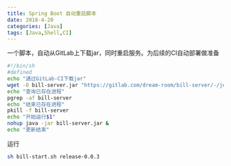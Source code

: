 ```yaml
---
title: Spring Boot 自动重启脚本
date: 2018-4-20
categories: [Java]
tags: [Java,Shell,CI]
---
```

一个脚本，自动从GitLab上下载jar，同时重启服务。为后续的CI自动部署做准备
```sh
#!/bin/sh
#defined
echo "通过GitLab-CI下载jar"
wget -O bill-server.jar "https://gitlab.com/dream-room/bill-server/-/jobs/artifacts/$1/raw/target/bill-server.jar?job=release-build"
echo "查询已存在进程"
pgrep -af bill-server
echo "结束已存在进程"
pkill -f bill-server
echo "开始运行$1"
nohup java -jar bill-server.jar &
echo "更新结束"
```
运行
```bash
sh bill-start.sh release-0.0.3
```

